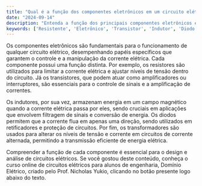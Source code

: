 ```yaml
---
title: "Qual é a função dos componentes eletrônicos em um circuito elétrico?"
date: "2024-09-14"
description: "Entenda a função dos principais componentes eletrônicos em circuitos elétricos e sua importância no funcionamento de dispositivos."
keywords: ['Resistente', 'Eletrônico', 'Transistor', 'Indutor', 'Diodo', 'Transformador']
---
```


Os componentes eletrônicos são fundamentais para o funcionamento de qualquer circuito elétrico, desempenhando papéis específicos que garantem o controle e a manipulação da corrente elétrica. Cada componente possui uma função distinta. Por exemplo, os resistores são utilizados para limitar a corrente elétrica e ajustar níveis de tensão dentro do circuito. Já os transistores, que podem atuar como amplificadores ou interruptores, são essenciais para o controle de sinais e a amplificação de correntes.

Os indutores, por sua vez, armazenam energia em um campo magnético quando a corrente elétrica passa por eles, sendo cruciais em aplicações que envolvem filtragem de sinais e conversão de energia. Os diodos permitem que a corrente flua em apenas uma direção, sendo utilizados em retificadores e proteção de circuitos. Por fim, os transformadores são usados para alterar os níveis de tensão e corrente em circuitos de corrente alternada, permitindo a transmissão eficiente de energia elétrica.

Compreender a função de cada componente é essencial para o design e análise de circuitos elétricos. Se você gostou deste conteúdo, conheça o curso online de circuitos elétricos para alunos de engenharia, Domínio Elétrico, criado pelo Prof. Nicholas Yukio, clicando no botão presente logo abaixo do texto.